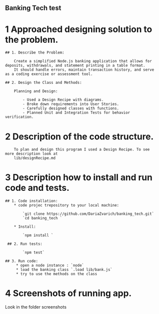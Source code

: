 Banking Tech test
-----------------

 # 1 Approached designing solution to the problem.

    ## 1. Describe the Problem:

        Create a simplified Node.js banking application that allows for deposits, withdrawals, and statement printing in a table format. 
        It should handle errors, maintain transaction history, and serve as a coding exercise or assessment tool.

    ## 2. Design the Class and Methods:

        Planning and Design:

            - Used a Design Recipe with diagrams.
            - Broke down requirements into User Stories.
            - Carefully designed classes with functions.
            - Planned Unit and Integration Tests for behavior verification.

 # 2 Description of the code structure.
        To plan and design this program I used a Design Recipe. To see more description look at 
        lib/designRecipe.md


 # 3 Description how to install and run code and tests.

    ## 1. Code installation:
        * code projec trepository to your local machine:

            `git clone https://github.com/DariaZvarich/banking_tech.git`
            `cd banking_tech `
            
        * Install:

            `npm install `

     ## 2. Run tests:

            `npm test`

    ## 3. Run code:
         * open a node instance : `node`
         * load the banking class `.load lib/bank.js`
         * try to use the methods on the class



 # 4 Screenshots of running app.

 Look in the folder screenshots